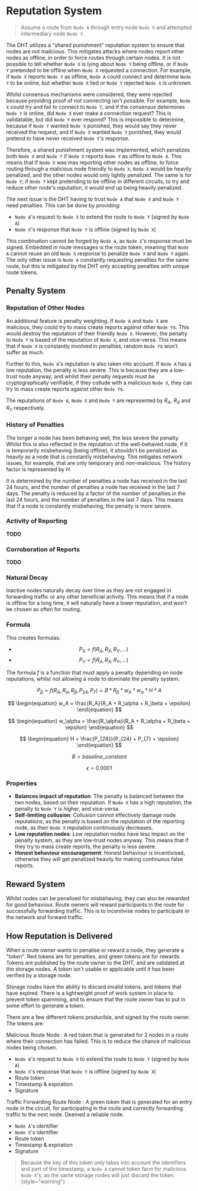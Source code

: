 # Reputation System

> Assume a route from `Node A` through entry node `Node X` and attempted intermediary node `Node Y`.

The DHT utilizes a "shared punishment" reputation system to ensure that nodes are not malicious. This mitigates attacks
where nodes report other nodes as offline, in order to force routes through certain nodes. It is not possible to tell
whether `Node X` is lying about `Node Y` being offline, or if `Node Y` pretended to be offline when `Node X` requested a
connection. For example, if `Node X` reports `Node Y` as offline, `Node A` could connect and determine `Node Y` to be
online, but whether `Node X` lied or `Node Y` rejected `Node X` is unknown.

Whilst consensus mechanisms were considered, they were rejected because providing proof of not connecting isn't
possible. For example, `Node X` could try and fail to connect to `Node Y`, and if the consensus determines `Node Y` is
online, did `Node X` ever make a connection request? This is validatable, but did `Node Y` ever respond? This is
impossible to determine, because if `Node Y` wanted `Node X` punished, they would say they never received the request,
and if `Node X` wanted `Node Y` punished, they would pretend to have never received `Node Y`'s response.

Therefore, a shared punishment system was implemented, which penalizes both `Node X` and `Node Y` if `Node X` reports
`Node Y` as offline to `Node A`. This means that if `Node X` was mas reporting other nodes as offline, to force routing
through a malicious node friendly to `Node X`, `Node X` would be heavily penalized, and the other nodes would only
lightly penalized. The same is for `Node Y`; if `Node Y` kept pretending to be offline in different circuits, to try and
reduce other node's reputation, it would end up being heavily penalized.

The next issue is the DHT having to trust `Node A` that `Node X` and `Node Y` need penalties. This can be done by
providing:
- `Node A`'s request to `Node X` to extend the route to `Node Y` (signed by `Node A`)
- `Node X`'s response that `Node Y` is offline (signed by `Node X`)

This combination cannot be forged by `Node A`, as `Node X`'s response must be signed. Embedded in route messages is the
route token, meaning that `Node A` cannot reuse an old `Node X` response to penalize `Node X` and `Node Y` again. The
only other issue is `Node A` constantly requesting penalties for the same route, but this is mitigated by the DHT only
accepting penalties with unique route tokens.

## Penalty System

### Reputation of Other Nodes

An additional feature is penalty weighting. If `Node A` and `Node X` are malicious, they could try to mass create
reports against other `Node Y`s. This would destroy the reputation of their friendly `Node X`. However, the penalty to
`Node Y` is based of the reputation of `Node X`, and vice-versa. This means that if `Node X` is constantly involved in
penalties, random `Node Y`s won't suffer as much.

Further to this, `Node A`'s reputation is also taken into account. If `Node A` has a low reputation, the penalty is less
severe. This is because they are a low-trust node anyway, and whilst their penalty requests must be cryptographically
verifiable, if they collude with a malicious `Node X`, they can try to mass create reports against other `Node Y`s.

The reputations of `Node A`, `Node X` and `Node Y` are represented by $R_A$, $R_X$ and $R_Y$ respectively.

### History of Penalties

The longer a node has been behaving well, the less severe the penalty. Whilst this is also reflected in the reputation
of the well-behaved node, if it is temporarily misbehaving (being offline), it shouldn't be penalized as heavily as a
node that is constantly misbehaving. This mitigates network issues, for example, that are only temporary and
non-malicious. The history factor is represented by $H$.

It is determined by the number of penalties a node has received in the last 24 hours, and the number of penalties a node
has received in the last 7 days. The penalty is reduced by a factor of the number of penalties in the last 24 hours, and
the number of penalties in the last 7 days. This means that if a node is constantly misbehaving, the penalty is more
severe.

### Activity of Reporting

**TODO**

### Corroboration of Reports

**TODO**

### Natural Decay

Inactive nodes naturally decay over time as they are not engaged in forwarding traffic or any other beneficial activity.
This means that if a node is offline for a long time, it will naturally have a lower reputation, and won't be chosen as
often for routing.

### Formula

This creates formulas:
- $$P_X = f(R_A, R_X, R_Y, ...)$$
- $$P_Y = f(R_A, R_X, R_Y, ...)$$

The formula $f$ is a function that must apply a penalty depending on node reputations, whilst not allowing a node to
dominate the penalty system.

$$
\begin{equation}
P_\beta = f(R_A, R_\alpha, R_\beta, P_{24}, P_7) = B * R_\beta * w_A * w_\alpha * H * A
\end{equation}
$$

$$
\begin{equation}
w_A = \frac{R_A}{R_A + R_\alpha + R_\beta + \epsilon}
\end{equation}
$$

$$
\begin{equation}
w_\alpha = \frac{R_\alpha}{R_A + R_\alpha + R_\beta + \epsilon}
\end{equation}
$$

$$
\begin{equation}
H = \frac{P_{24}}{P_{24} + P_{7} + \epsilon}
\end{equation}
$$

$$
\begin{equation}
B = baseline\_constant
\end{equation}
$$

$$
\begin{equation}
\epsilon = 0.0001
\end{equation}
$$

### Properties
- **Balances impact of reputation**: The penalty is balanced between the two nodes, based on their reputation. If
  `Node X` has a high reputation, the penalty to `Node Y` is higher, and vice-versa.
- **Self-limiting collusion**: Collusion cannot effectively damage node reputations, as the penalty is based on the
  reputation of the reporting node, as their `Node X` reputation continuously decreases.
- **Low reputation nodes**: Low reputation nodes have less impact on the penalty system, as they are low-trust nodes
  anyway. This means that if they try to mass create reports, the penalty is less severe.
- **Honest behaviour encouragement**: Honest behaviour is incentivised, otherwise they will get penalized heavily for
  making continuous false reports.

## Reward System

Whilst nodes can be penalised for misbehaving, they can also be rewarded for good behaviour. Route owners will reward
participants in the route for successfully forwarding traffic. This is to incentivise nodes to participate in the
network and forward traffic.

## How Reputation is Delivered

When a route owner wants to penalise or reward a node, they generate a "token". Red tokens are for penalties, and green
tokens are for rewards. Tokens are published by the route owner to the DHT, and are validated at the storage nodes. A
token isn't usable or applicable until it has been verified by a storage node.

Storage nodes have the ability to discard invalid tokens, and tokens that have expired. There is a lightweight proof of
work system in place to prevent token spamming, and to ensure that the route owner has to put in some effort to generate
a token.

There are a few different tokens producible, and signed by the route owner. The tokens are:

<format color="Red">Malicious Route Node</format>
:
A red token that is generated for 2 nodes in a route where their connection has failed. This is to reduce the chance
of malicious nodes being chosen.
- `Node A`'s request to `Node X` to extend the route to `Node Y` (signed by `Node A`)
- `Node X`'s response that `Node Y` is offline (signed by `Node X`)
- Route token
- Timestamp & expiration
- Signature


<format color="Lime">Traffic Forwarding Route Node</format>
:
A green token that is generated for an entry node in the circuit, for participating in the route and correctly
forwarding traffic to the next node. Deemed a reliable node.
- `Node A`'s identifier
- `Node X`'s identifier
- Route token
- Timestamp & expiration
- Signature
> Because the key of this token only takes into account the identifiers and part of the timestamp, a `Node A` cannot
> token farm for malicious `Node X`'s, as the same storage nodes will just discard the token. {style="warning"}
